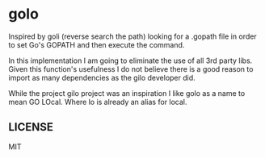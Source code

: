 golo
====

Inspired by goli (reverse search the path) looking for a .gopath file in order
to set Go's GOPATH and then execute the command.

In this implementation I am going to eliminate the use of all 3rd party libs. Given
this function's usefulness I do not believe there is a good reason to import
as many dependencies as the gilo developer did.

While the project gilo project was an inspiration I like golo as a name to mean
GO LOcal.  Where lo is already an alias for local.

LICENSE
-------

MIT
